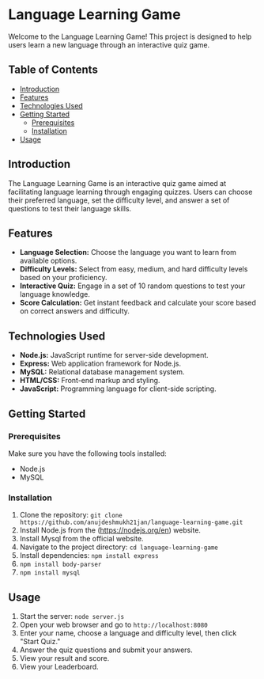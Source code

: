 # Language Learning Game

Welcome to the Language Learning Game! This project is designed to help users learn a new language through an interactive quiz game.

## Table of Contents

- [Introduction](#introduction)
- [Features](#features)
- [Technologies Used](#technologies-used)
- [Getting Started](#getting-started)
  - [Prerequisites](#prerequisites)
  - [Installation](#installation)
- [Usage](#usage)


## Introduction

The Language Learning Game is an interactive quiz game aimed at facilitating language learning through engaging quizzes. Users can choose their preferred language, set the difficulty level, and answer a set of questions to test their language skills.

## Features

- **Language Selection:** Choose the language you want to learn from available options.
- **Difficulty Levels:** Select from easy, medium, and hard difficulty levels based on your proficiency.
- **Interactive Quiz:** Engage in a set of 10 random questions to test your language knowledge.
- **Score Calculation:** Get instant feedback and calculate your score based on correct answers and difficulty.

## Technologies Used

- **Node.js:** JavaScript runtime for server-side development.
- **Express:** Web application framework for Node.js.
- **MySQL:** Relational database management system.
- **HTML/CSS:** Front-end markup and styling.
- **JavaScript:** Programming language for client-side scripting.

## Getting Started

### Prerequisites

Make sure you have the following tools installed:

- Node.js
- MySQL

### Installation

1. Clone the repository: `git clone https://github.com/anujdeshmukh21jan/language-learning-game.git`
2. Install Node.js from the (https://nodejs.org/en) website.
3. Install Mysql from the official website.
4. Navigate to the project directory: `cd language-learning-game`
5. Install dependencies: `npm install express`
6. `npm install body-parser`
7. `npm install mysql`


## Usage

1. Start the server: `node server.js`
2. Open your web browser and go to `http://localhost:8080`
3. Enter your name, choose a language and difficulty level, then click "Start Quiz."
4. Answer the quiz questions and submit your answers.
5. View your result and score.
6. View your Leaderboard.



